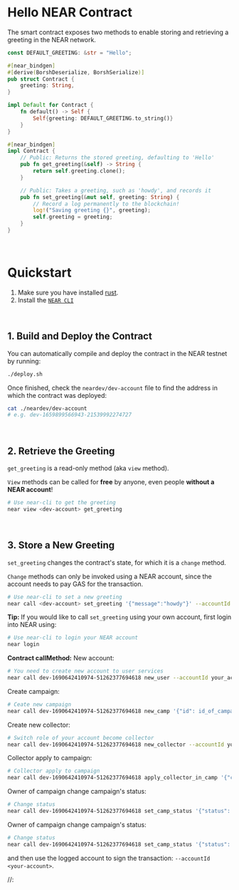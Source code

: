 # Hello NEAR Contract

The smart contract exposes two methods to enable storing and retrieving a greeting in the NEAR network.

```rust
const DEFAULT_GREETING: &str = "Hello";

#[near_bindgen]
#[derive(BorshDeserialize, BorshSerialize)]
pub struct Contract {
    greeting: String,
}

impl Default for Contract {
    fn default() -> Self {
        Self{greeting: DEFAULT_GREETING.to_string()}
    }
}

#[near_bindgen]
impl Contract {
    // Public: Returns the stored greeting, defaulting to 'Hello'
    pub fn get_greeting(&self) -> String {
        return self.greeting.clone();
    }

    // Public: Takes a greeting, such as 'howdy', and records it
    pub fn set_greeting(&mut self, greeting: String) {
        // Record a log permanently to the blockchain!
        log!("Saving greeting {}", greeting);
        self.greeting = greeting;
    }
}
```

<br />

# Quickstart

1. Make sure you have installed [rust](https://rust.org/).
2. Install the [`NEAR CLI`](https://github.com/near/near-cli#setup)

<br />

## 1. Build and Deploy the Contract
You can automatically compile and deploy the contract in the NEAR testnet by running:

```bash
./deploy.sh
```

Once finished, check the `neardev/dev-account` file to find the address in which the contract was deployed:

```bash
cat ./neardev/dev-account
# e.g. dev-1659899566943-21539992274727
```

<br />

## 2. Retrieve the Greeting

`get_greeting` is a read-only method (aka `view` method).

`View` methods can be called for **free** by anyone, even people **without a NEAR account**!

```bash
# Use near-cli to get the greeting
near view <dev-account> get_greeting
```

<br />

## 3. Store a New Greeting
`set_greeting` changes the contract's state, for which it is a `change` method.

`Change` methods can only be invoked using a NEAR account, since the account needs to pay GAS for the transaction.

```bash
# Use near-cli to set a new greeting
near call <dev-account> set_greeting '{"message":"howdy"}' --accountId <dev-account>
```

**Tip:** If you would like to call `set_greeting` using your own account, first login into NEAR using:

```bash
# Use near-cli to login your NEAR account
near login
```
**Contract callMethod:**
New account:
```bash
# You need to create new account to user services
near call dev-1690642410974-51262377694618 new_user --accountId your_account_id
```
Create campaign:
```bash
# Ceate new campaign
near call dev-1690642410974-51262377694618 new_camp '{"id": id_of_campaign, "fund": pool stake, "title": title_of_campaign, "content": description_of_campaign, "image": link_of_image, "amount": total_product_expected, "init_time": init_time_of_campaign, "deadline": deadline_of_campaign}'  --accountId your_account_id --amount pool stake token
```

Create new collector:
```bash
# Switch role of your account become collector
near call dev-1690642410974-51262377694618 new_collector --accountId your_account_id
```

Collector apply to campaign:
```bash
# Collector apply to campaign
near call dev-1690642410974-51262377694618 apply_collector_in_camp '{"camp_id": id_of_campaign}"  --accountId your_account_id --amount your stake(10% of pool stake of campaign)
```

Owner of campaign change campaign's status:
```bash
# Change status
near call dev-1690642410974-51262377694618 set_camp_status '{"status": new_status,""camp_id": id_of_campaign}"  --accountId your_account_id 
```

Owner of campaign change campaign's status:
```bash
# Change status
near call dev-1690642410974-51262377694618 set_camp_status '{"status": new_status,""camp_id": id_of_campaign}"  --accountId your_account_id 
```

and then use the logged account to sign the transaction: `--accountId <your-account>`.
<!-- //user init product->Product(campaign_id)
//expected: 
//-Campaign: be created -> calculate progress -> calculate percentage of producer's product-> end campaign -> send token to producer and collector
//done: 
//-Campaign: be created campaign
//-Producer: create user -> push product
//-Collector: create user-> register collector -> apply to an campaign -> validate
//-product: be created-> be validated -> be confirmed
//*  reward: % đóng góp * fund = 80% producer + 20% collector
//fix update camp


f37d33c078512841956918576d4b0aa849fc7d96251d4b8dec67502fa461b828 -->

//:
